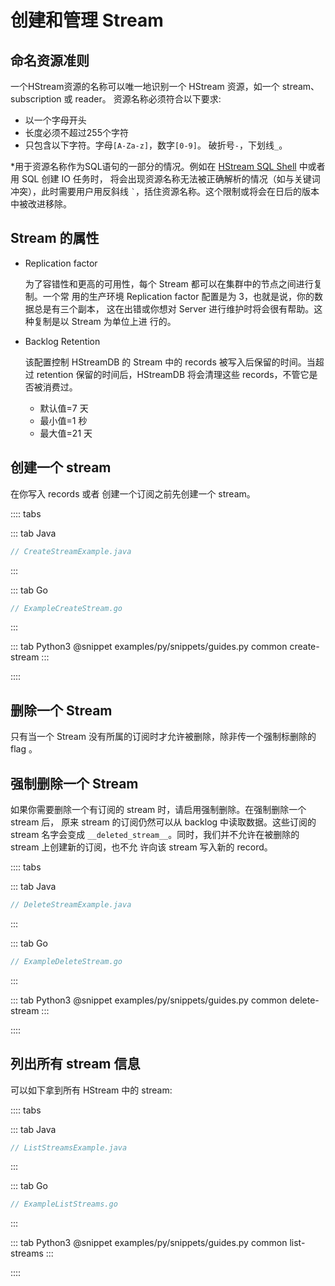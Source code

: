 # 创建和管理 Stream

## 命名资源准则

一个HStream资源的名称可以唯一地识别一个 HStream 资源，如一个 stream、 subscription 或 reader。
资源名称必须符合以下要求:

- 以一个字母开头
- 长度必须不超过255个字符
- 只包含以下字符。字母`[A-Za-z]`，数字`[0-9]`。
  破折号`-`，下划线`_`。

\*用于资源名称作为SQL语句的一部分的情况。例如在 [HStream SQL Shell](../reference/cli.md#hstream-sql) 中或者用 SQL 创建 IO 任务时，
  将会出现资源名称无法被正确解析的情况（如与关键词冲突），此时需要用户用反斜线 `` ` ``，括住资源名称。这个限制或将会在日后的版本中被改进移除。

## Stream 的属性

- Replication factor

  为了容错性和更高的可用性，每个 Stream 都可以在集群中的节点之间进行复制。一个常
  用的生产环境 Replication factor 配置是为 3，也就是说，你的数据总是有三个副本，
  这在出错或你想对 Server 进行维护时将会很有帮助。这种复制是以 Stream 为单位上进
  行的。

- Backlog Retention

  该配置控制 HStreamDB 的 Stream 中的 records 被写入后保留的时间。当超过
  retention 保留的时间后，HStreamDB 将会清理这些 records，不管它是否被消费过。

  + 默认值=7 天
  + 最小值=1 秒
  + 最大值=21 天

## 创建一个 stream

在你写入 records 或者 创建一个订阅之前先创建一个 stream。

:::: tabs

::: tab Java

```java
// CreateStreamExample.java
```

:::

::: tab Go

```go
// ExampleCreateStream.go
```

:::

::: tab Python3
@snippet examples/py/snippets/guides.py common create-stream
:::

::::

## 删除一个 Stream

只有当一个 Stream 没有所属的订阅时才允许被删除，除非传一个强制标删除的 flag 。

## 强制删除一个 Stream

如果你需要删除一个有订阅的 stream 时，请启用强制删除。在强制删除一个 stream 后，
原来 stream 的订阅仍然可以从 backlog 中读取数据。这些订阅的 stream 名字会变成
`__deleted_stream__`。同时，我们并不允许在被删除的 stream 上创建新的订阅，也不允
许向该 stream 写入新的 record。

:::: tabs

::: tab Java

```java
// DeleteStreamExample.java
```

:::

::: tab Go

```go
// ExampleDeleteStream.go
```

:::

::: tab Python3
@snippet examples/py/snippets/guides.py common delete-stream
:::

::::

## 列出所有 stream 信息

可以如下拿到所有 HStream 中的 stream:

:::: tabs

::: tab Java

```java
// ListStreamsExample.java
```

:::

::: tab Go

```go
// ExampleListStreams.go
```

:::

::: tab Python3
@snippet examples/py/snippets/guides.py common list-streams
:::

::::
